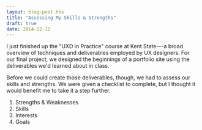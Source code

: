 ```yaml
---
layout: blog-post.hbs
title: "Assessing My Skills & Strengths"
draft: true
date: 2014-12-12
---
```


I just finished up the "UXD in Practice" course at Kent State---a broad overview of techniques and deliverables employed by UX designers. For our final project, we designed the beginnings of a portfolio site using the deliverables we'd learned about in class. 

Before we could create those deliverables, though, we had to assess our skills and strengths. We were given a checklist to complete, but I thought it would benefit me to take it a step further.

1. Strengths & Weaknesses
2. Skills
3. Interests
4. Goals